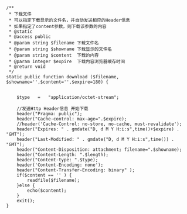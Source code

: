     /**
     * 下载文件
     * 可以指定下载显示的文件名，并自动发送相应的Header信息
     * 如果指定了content参数，则下载该参数的内容
     * @static
     * @access public
     * @param string $filename 下载文件名
     * @param string $showname 下载显示的文件名
     * @param string $content  下载的内容
     * @param integer $expire  下载内容浏览器缓存时间
     * @return void
     */
    static public function download ($filename, $showname='',$content='',$expire=180) {


		$type	=	"application/octet-stream";
		
        //发送Http Header信息 开始下载
        header("Pragma: public");
        header("Cache-control: max-age=".$expire);
        //header('Cache-Control: no-store, no-cache, must-revalidate');
        header("Expires: " . gmdate("D, d M Y H:i:s",time()+$expire) . "GMT");
        header("Last-Modified: " . gmdate("D, d M Y H:i:s",time()) . "GMT");
        header("Content-Disposition: attachment; filename=".$showname);
        header("Content-Length: ".$length);
        header("Content-type: ".$type);
        header('Content-Encoding: none');
        header("Content-Transfer-Encoding: binary" );
        if($content == '' ) {
            readfile($filename);
        }else {
        	echo($content);
        }
        exit();
    }